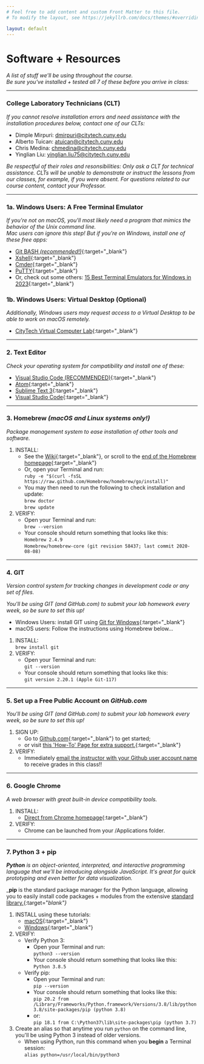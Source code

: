 ```yaml
---
# Feel free to add content and custom Front Matter to this file.
# To modify the layout, see https://jekyllrb.com/docs/themes/#overriding-theme-defaults

layout: default
---
```


# Software + Resources
_A list of stuff we'll be using throughout the course._  
_Be sure you've installed + tested all 7 of these before you arrive in class:_  

* * *

### College Laboratory Technicians (CLT)   
_If you cannot resolve installation errors and need assistance with the installation procedures below, contact one of our CLTs:_    
* Dimple Mirpuri: dmirpuri@citytech.cuny.edu  
* Alberto Tuican: atuican@citytech.cuny.edu    
* Chris Medina: chmedina@citytech.cuny.edu    
* Yinglian Liu: yinglian.liu75@citytech.cuny.edu    

_Be respectful of their roles and resonsibilities: Only ask a CLT for technical assistance. CLTs will be unable to demonstrate or instruct the lessons from our classes, for example, if you were absent. For questions related to our course content, contact your Professor._    

* * *

### 1a. Windows Users: A Free Terminal Emulator
_If you're not on macOS, you'll most likely need a program that mimics the behavior of the Unix command line._  
_Mac users can ignore this step! But if you're on Windows, install one of these free apps:_  

* [Git BASH _(recommended!)_](https://gitforwindows.org/){:target="_blank"}  
* [Xshell](https://xshell.en.softonic.com/){:target="_blank"}  
* [Cmder](https://cmder.net/){:target="_blank"}  
* [PuTTY](https://www.puttygen.com/download-putty){:target="_blank"}  
* Or, check out some others: [15 Best Terminal Emulators for Windows in 2023](https://www.puttygen.com/windows-terminal-emulators){:target="_blank"}  

### 1b. Windows Users: Virtual Desktop (Optional)  
_Additionally, Windows users may request access to a Virtual Desktop to be able to work on macOS remotely._  

* [CityTech Virtual Computer Lab](https://www.citytech.cuny.edu/virtual-lab/){:target="_blank"}  

* * *

### 2. Text Editor
_Check your operating system for compatibility and install one of these:_  

* [Visual Studio Code (RECOMMENDED)](https://code.visualstudio.com/download){:target="_blank"}  
* [Atom](https://atom.io/){:target="_blank"}  
* [Sublime Text 3](https://www.sublimetext.com/3){:target="_blank"}  
* [Visual Studio Code](https://code.visualstudio.com/download){:target="_blank"}  

* * *

### 3. Homebrew _(macOS and Linux systems only!)_
_Package management system to ease installation of other tools and software._  

1. INSTALL:  
	* See the [Wiki](https://github.com/Homebrew/legacy-homebrew){:target="_blank"}, or scroll to the [end of the Homebrew homepage](https://brew.sh/){:target="_blank"}  
	* Or, open your Terminal and run:  
			`ruby -e "$(curl -fsSL https://raw.github.com/Homebrew/homebrew/go/install)"`  
	* You may then need to run the following to check installation and update:  
			`brew doctor`  
			`brew update`  
2. VERIFY:  
	* Open your Terminal and run:  
			`brew --version`  
	* Your console should return something that looks like this:  
			`Homebrew 2.4.9`  
			`Homebrew/homebrew-core (git revision 58437; last commit 2020-08-08)`

* * *

### 4. GIT  
_Version control system for tracking changes in development code or any set of files._  
<p class="redish"><i>You'll be using GIT (and GitHub.com) to submit your lab homework every week, so be sure to set this up!</i></p>  

* Windows Users: install GIT using [Git for Windows](https://gitforwindows.org/){:target="_blank"}  
* macOS users: Follow the instructions using Homebrew below...  

1. INSTALL:  
		`brew install git`  
2. VERIFY:  
	* Open your Terminal and run:  
			`git --version`  
	* Your console should return something that looks like this:  
			`git version 2.20.1 (Apple Git-117)`

* * *

### 5. Set up a Free Public Account on _GitHub.com_
<p class="redish"><i>You'll be using GIT (and GitHub.com) to submit your lab homework every week, so be sure to set this up!</i></p>  

1. SIGN UP:  
	* Go to [Github.com](http://github.com){:target="_blank"} to get started;  
	* or visit [this 'How-To' Page for extra support.](https://www.wikihow.com/Create-an-Account-on-GitHub){:target="_blank"}  
2. VERIFY:
	* Immediately <a href="mailto:LGoldford@citytech.cuny.edu">email the instructor with your Github user account name</a> to receive grades in this class!!  

* * *

### 6. Google Chrome  
_A web browser with great built-in device compatibility tools._  

1. INSTALL:  
	* [Direct from Chrome homepage](https://www.google.com/intl/en/chrome/){:target="_blank"}  
2. VERIFY:  
	* Chrome can be launched from your /Applications folder.  

* * *

### 7. Python 3 + pip
_**Python** is an object-oriented, interpreted, and interactive programming language that we'll be introducing alongside JavaScript. It's great for quick prototyping and even better for data visualization._  

_**pip** is the standard package manager for the Python language, allowing you to easily install code packages + modules from the extensive [standard library.](https://docs.python.org/3/py-modindex.html){:target="_blank"}_  

1. INSTALL using these tutorials:  
	* [macOS](https://evansdianga.com/install-pip-osx/){:target="_blank"}  
	* [Windows](https://phoenixnap.com/kb/install-pip-windows){:target="_blank"}  
2. VERIFY:  
	* Verify Python 3:  
		* Open your Terminal and run:  
			`python3 --version`  
		* Your console should return something that looks like this:  
			`Python 3.8.5`
	* Verify pip:  
		* Open your Terminal and run:  
			`pip --version`  
		* Your console should return something that looks like this:  
			`pip 20.2 from /Library/Frameworks/Python.framework/Versions/3.8/lib/python3.8/site-packages/pip (python 3.8)`  
		* or:  
			`pip 18.1 from C:\Python37\lib\site-packages\pip (python 3.7)`  
3. Create an alias so that anytime you run `python` on the command line, you'll be using Python 3 instead of older versions.  
	* When using Python, run this command when you **begin** a Terminal session:  
			`alias python=/usr/local/bin/python3`  

